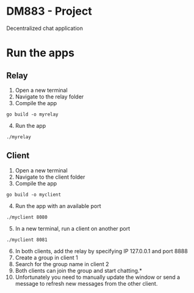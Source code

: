 # DM883 - Project
Decentralized chat application

# Run the apps
## Relay
1. Open a new terminal
2. Navigate to the relay folder
3. Compile the app
```
go build -o myrelay
```
4. Run the app
```
./myrelay
```

## Client
1. Open a new terminal
2. Navigate to the client folder
3. Compile the app
```
go build -o myclient
```
4. Run the app with an available port
```
./myclient 8080
```
5. In a new terminal, run a client on another port
```
./myclient 8081
```
6. In both clients, add the relay by specifying IP 127.0.0.1 and port 8888
7. Create a group in client 1
8. Search for the group name in client 2
9. Both clients can join the group and start chatting.*
10. Unfortunately you need to manually update the window or send a message to refresh new messages from the other client.